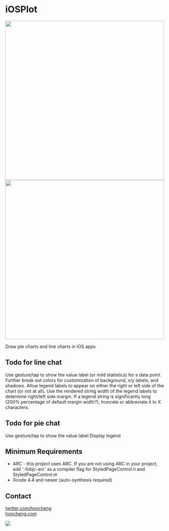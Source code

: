 
iOSPlot
=======

<img width=500 src="http://www.honcheng.com/imagehost/i/img?id=aghob25jaGVuZ3IOCxIFSW1hZ2UY8sCGAgw"/>
<img width=500 src="http://www.honcheng.com/imagehost/i/img?id=aghob25jaGVuZ3IOCxIFSW1hZ2UY6raGAgw"/>


Draw pie charts and line charts in iOS apps

Todo for line chat
------------------
Use gesture/tap to show the value label (or mild statistics) for a data point.
Further break out colors for customization of background, x/y labels, and shadows.
Allow legend labels to appear on either the right or left side of the chart (or not at all).
Use the rendered string width of the legend labels to determine right/left side margin.
If a legend string is significantly long (200% percentage of default margin width?), truncate or abbreviate it to X characters.

Todo for pie chat
-----------------
Use gesture/tap to show the value label
Display legend


Minimum Requirements
--------------------
* ARC - this project uses ARC. If you are not using ARC in your project, add '-fobjc-arc' as a compiler flag for StyledPageControl.h and StyledPageControl.m
* Xcode 4.4 and newer (auto-synthesis required)

Contact
-------

[twitter.com/honcheng](http://twitter.com/honcheng)  
[honcheng.com](http://honcheng.com)

![](http://www.cocoacontrols.com/analytics/honcheng/iosplot.png)